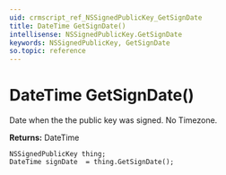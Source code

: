 ```yaml
---
uid: crmscript_ref_NSSignedPublicKey_GetSignDate
title: DateTime GetSignDate()
intellisense: NSSignedPublicKey.GetSignDate
keywords: NSSignedPublicKey, GetSignDate
so.topic: reference
---
```


# DateTime GetSignDate()

Date when the the public key was signed. No Timezone.

**Returns:** DateTime

```crmscript
NSSignedPublicKey thing;
DateTime signDate  = thing.GetSignDate();
```


